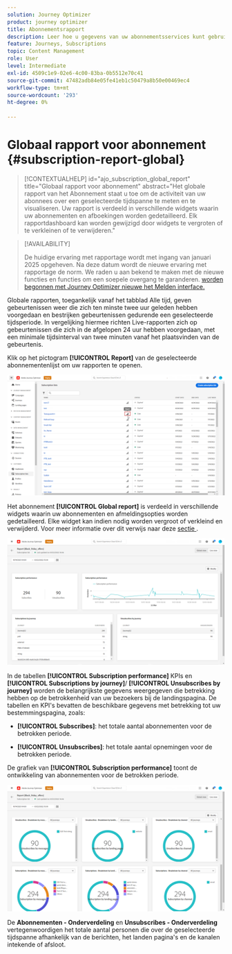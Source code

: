 ```yaml
---
solution: Journey Optimizer
product: journey optimizer
title: Abonnementsrapport
description: Leer hoe u gegevens van uw abonnementsservices kunt gebruiken met het Global-rapport Subscription
feature: Journeys, Subscriptions
topic: Content Management
role: User
level: Intermediate
exl-id: 4509c1e9-02e6-4c00-83ba-0b5512e70c41
source-git-commit: 47482adb84e05fe41eb1c50479a8b50e00469ec4
workflow-type: tm+mt
source-wordcount: '293'
ht-degree: 0%

---
```


# Globaal rapport voor abonnement {#subscription-report-global}

>[!CONTEXTUALHELP]
>id="ajo_subscription_global_report"
>title="Globaal rapport voor abonnement"
>abstract="Het globale rapport van het Abonnement staat u toe om de activiteit van uw abonnees over een geselecteerde tijdspanne te meten en te visualiseren. Uw rapport is verdeeld in verschillende widgets waarin uw abonnementen en afboekingen worden gedetailleerd. Elk rapportdashboard kan worden gewijzigd door widgets te vergroten of te verkleinen of te verwijderen."

>[!AVAILABILITY]
>
>De huidige ervaring met rapportage wordt met ingang van januari 2025 opgeheven. Na deze datum wordt de nieuwe ervaring met rapportage de norm. We raden u aan bekend te maken met de nieuwe functies en functies om een soepele overgang te garanderen. [ worden begonnen met Journey Optimizer nieuwe het Melden interface.](report-gs-cja.md)

Globale rapporten, toegankelijk vanaf het tabblad Alle tijd, geven gebeurtenissen weer die zich ten minste twee uur geleden hebben voorgedaan en bestrijken gebeurtenissen gedurende een geselecteerde tijdsperiode. In vergelijking hiermee richten Live-rapporten zich op gebeurtenissen die zich in de afgelopen 24 uur hebben voorgedaan, met een minimale tijdsinterval van twee minuten vanaf het plaatsvinden van de gebeurtenis.

Klik op het pictogram **[!UICONTROL Report]** van de geselecteerde abonnementenlijst om uw rapporten te openen.

![](assets/subscription_report_7.png)

Het abonnement **[!UICONTROL Global report]** is verdeeld in verschillende widgets waarin uw abonnementen en afmeldingsopties worden gedetailleerd. Elke widget kan indien nodig worden vergroot of verkleind en verwijderd. Voor meer informatie over dit verwijs naar deze [ sectie ](global-report.md).

![](assets/subscription_report_1.png)

In de tabellen **[!UICONTROL Subscription performance]** KPIs en **[!UICONTROL Subscriptions by journey]**/ **[!UICONTROL Unsubscribes by journey]** worden de belangrijkste gegevens weergegeven die betrekking hebben op de betrokkenheid van uw bezoekers bij de landingspagina. De tabellen en KPI&#39;s bevatten de beschikbare gegevens met betrekking tot uw bestemmingspagina, zoals:

* **[!UICONTROL Subscribes]**: het totale aantal abonnementen voor de betrokken periode.

* **[!UICONTROL Unsubscribes]**: het totale aantal opnemingen voor de betrokken periode.

De grafiek van **[!UICONTROL Subscription performance]** toont de ontwikkeling van abonnementen voor de betrokken periode.

![](assets/subscription_report_2.png)

De **Abonnementen - Onderverdeling** en **Unsubscribes - Onderverdeling** vertegenwoordigen het totale aantal personen die over de geselecteerde tijdspanne afhankelijk van de berichten, het landen pagina&#39;s en de kanalen intekende of afsloot.
